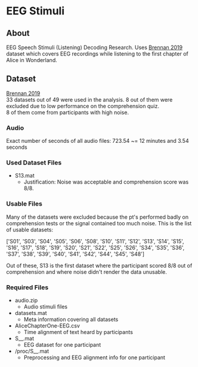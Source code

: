 # EEG Stimuli

## About
EEG Speech Stimuli (Listening) Decoding Research.
Uses [Brennan 2019](https://doi.org/10.7302/Z29C6VNH) dataset which covers EEG recordings while listening to the first chapter of Alice in Wonderland.

## Dataset
[Brennan 2019](https://doi.org/10.7302/Z29C6VNH) \
33 datasets out of 49 were used in the analysis. 8 out of them were excluded due to low performance on the comprehension quiz. \
8 of them come from participants with high noise.

### Audio

Exact number of seconds of all audio files: 723.54 ~= 12 minutes and 3.54 seconds

### Used Dataset Files

- S13.mat
  - Justification: Noise was acceptable and comprehension score was 8/8.

### Usable Files

Many of the datasets were excluded because the pt's performed badly on comprehension tests or the signal contained too much noise.
This is the list of usable datasets:

['S01', 'S03', 'S04', 'S05', 'S06', 'S08', 'S10', 'S11', 'S12', 'S13', 'S14', 'S15', 'S16', 'S17', 'S18', 'S19', 'S20', 'S21', 'S22', 'S25', 'S26', 'S34', 'S35', 'S36', 'S37', 'S38', 'S39', 'S40', 'S41', 'S42', 'S44', 'S45', 'S48']

Out of these, S13 is the first dataset where the participant scored 8/8 out of comprehension
and where noise didn't render the data unusable.

### Required Files

- audio.zip
  - Audio stimuli files
- datasets.mat
  - Meta information covering all datasets
- AliceChapterOne-EEG.csv
  - Time alignment of text heard by participants
- S__.mat
  - EEG dataset for one participant
- /proc/S__.mat
  - Preprocessing and EEG alignment info for one participant